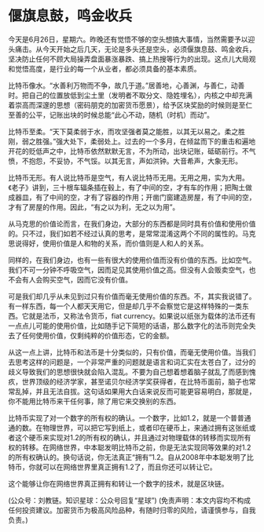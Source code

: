 # 偃旗息鼓，鸣金收兵

今天是6月26日，星期六。昨晚还有觉悟不够的空头想搞大事情，当然需要予以迎头痛击。从今天开始之后几天，无论是多头还是空头，必须偃旗息鼓、鸣金收兵，坚决防止任何不顾大局操弄盘面暴涨暴跌、搞上热搜等行为的出现。这点儿大局观和觉悟高度，是行业的每一个从业者，都必须具备的基本素质。

比特币像水。“水善利万物而不争，故几于道。”居善地，心善渊，与善仁，动善时。把自己的位置放低到尘土里（发明者不取分文、隐姓埋名），内核之中却充满着崇高而深邃的思想（密码朋克的加密货币愿景），给予区块奖励的时候则是至仁至善的公平，记账出块的时候总能“此心不动，随机（时机）而动”。

比特币至柔。“天下莫柔弱于水，而攻坚强者莫之能胜，以其无以易之。柔之胜刚，弱之胜强。”强大处下，柔弱处上。过去的一个多月，在倾盆而下的重击和遍地开花的贬低声之中，比特币依然默默无言，不为所动，出块记账，砥砺前行。不气愤，不抱怨，不妥协，不气馁。以其无言，声如洪钟。大音希声，大象无形。

比特币无形。有人说比特币是空气，有人说比特币无用。无用之用，实为大用。《老子》讲到，三十根车辐条插在毂上，有了中间的空，才有车的作用；把陶土做成器皿，有了中间的空，才有了容器的作用；开凿门窗建造房屋，有了中间的空，才有了房屋的作用。因此，“有之以为利，无之以为用”。

从马克思的价值论而言，在我们身边，大部分的东西都是同时具有价值和使用价值的。只不过，我们如若不经过认真的思考，是常常混淆这两个不同的属性的。马克思说得好，使用价值是人和物的关系，而价值则是人和人的关系。

同样的，在我们身边，也有一些有很大的使用价值而没有价值的东西。比如空气。我们不可一分钟不呼吸空气，因而足见其使用价值之高。但没有人会贩卖空气，也不会有人会购买空气，因而它没有价值。

可是我们却几乎从未见到过只有价值而毫无使用价值的东西。不，其实我说错了。有一样东西，每一个人都天天用它，但是却几乎不会察觉它是这样特殊的一类东西。它就是法币，又称法令货币，fiat currency。如果说以纸张为载体的法币还有一点点儿可能的使用价值，比如随手记下简短的话语，那么数字化的法币则完全失去了任何使用价值，仅剩纯粹的价值形态，它的金额。

从这一点上讲，比特币和法币是十分类似的，只有价值，而毫无使用价值。当我们去思考这样的问题是，一个非常严重的问题就是语言和词汇实在太苍白了，过分的歧义导致我们的思想很快就会陷入混乱。不要为自己想着想着脑子就乱了而感到愧疚，世界顶级的经济学家，甚至诺贝尔经济学奖获得者，在比特币面前，脑子也常常乱掉，并且无法自拔。这句话如果用大白话来说反而可能更容易明白，那就是，你不能用比特币来干任何事，除了用它来交换别的东西。

比特币实现了对一个数字的所有权的确认。一个数字，比如1.2，就是一个普普通通的数。在物理世界，可以把它写到纸上，或者印在硬币上，来通过拥有这张纸或者这个硬币来实现对1.2的所有权的确认，并且通过对物理载体的转移而实现所有权的转移。在网络世界，中本聪发明比特币之前，你是无法实现同等效果的对1.2的所有权确认的。换句话说，你无法真正“拥有”1.2。自从2008年中本聪发明了比特币，你就可以在网络世界里真正拥有1.2了，而且你还可以转让它。

这个能够让你在网络世界真正拥有和转让一个数字的技术，就是区块链。

\(公众号：刘教链。知识星球：公众号回复“星球”\)  \(免责声明：本文内容均不构成任何投资建议。加密货币为极高风险品种，有随时归零的风险，请谨慎参与，自我负责。\)

